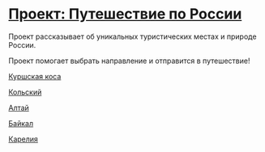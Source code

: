 # [Проект: Путешествие по России](https://buyanauskasaa.github.io/russian-travel/)

Проект рассказывает об уникальных туристических местах и природе России.

Проект помогает выбрать направление и отправится в путешествие!

[Куршская коса](http://park-kosa.ru/)

[Кольский](https://www.nationalgeographic.com/pages/topic/yourshot?keywords=kolskiy/)

[Алтай](https://www.youtube.com/watch?v=7ZEsoV7kWAQ&ab_channel=elivosk)

[Байкал](https://vk.com/baikalmile)

[Карелия](http://vodlozero.ru/)
